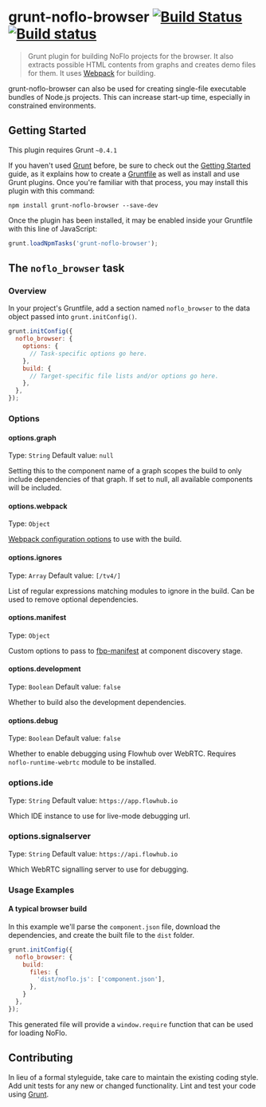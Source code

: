 # grunt-noflo-browser [![Build Status](https://travis-ci.org/noflo/grunt-noflo-browser.svg?branch=master)](https://travis-ci.org/noflo/grunt-noflo-browser) [![Build status](https://ci.appveyor.com/api/projects/status/ft5ybv2laqu5aeio)](https://ci.appveyor.com/project/bergie/grunt-noflo-browser)

> Grunt plugin for building NoFlo projects for the browser. It also extracts possible HTML contents from graphs and creates demo files for them. It uses [Webpack](https://webpack.github.io/) for building.

grunt-noflo-browser can also be used for creating single-file executable bundles of Node.js projects. This can increase start-up time, especially in constrained environments.

## Getting Started
This plugin requires Grunt `~0.4.1`

If you haven't used [Grunt](http://gruntjs.com/) before, be sure to check out the [Getting Started](http://gruntjs.com/getting-started) guide, as it explains how to create a [Gruntfile](http://gruntjs.com/sample-gruntfile) as well as install and use Grunt plugins. Once you're familiar with that process, you may install this plugin with this command:

```shell
npm install grunt-noflo-browser --save-dev
```

Once the plugin has been installed, it may be enabled inside your Gruntfile with this line of JavaScript:

```js
grunt.loadNpmTasks('grunt-noflo-browser');
```

## The `noflo_browser` task

### Overview
In your project's Gruntfile, add a section named `noflo_browser` to the data object passed into `grunt.initConfig()`.

```js
grunt.initConfig({
  noflo_browser: {
    options: {
      // Task-specific options go here.
    },
    build: {
      // Target-specific file lists and/or options go here.
    },
  },
});
```

### Options

#### options.graph
Type: `String`
Default value: `null`

Setting this to the component name of a graph scopes the build to only include dependencies of that graph. If set to null, all available components will be included.

#### options.webpack
Type: `Object`

[Webpack configuration options](http://webpack.github.io/docs/configuration.html) to use with the build.

#### options.ignores
Type: `Array`
Default value: `[/tv4/]`

List of regular expressions matching modules to ignore in the build. Can be used to remove optional dependencies.

#### options.manifest
Type: `Object`

Custom options to pass to [fbp-manifest](https://github.com/flowbased/fbp-manifest) at component discovery stage.

#### options.development
Type: `Boolean`
Default value: `false`

Whether to build also the development dependencies.

#### options.debug
Type: `Boolean`
Default value: `false`

Whether to enable debugging using Flowhub over WebRTC. Requires `noflo-runtime-webrtc` module to be installed.

### options.ide
Type: `String`
Default value: `https://app.flowhub.io`

Which IDE instance to use for live-mode debugging url.

### options.signalserver
Type: `String`
Default value: `https://api.flowhub.io`

Which WebRTC signalling server to use for debugging.

### Usage Examples

#### A typical browser build
In this example we'll parse the `component.json` file, download the dependencies, and create the built file to the `dist` folder.

```js
grunt.initConfig({
  noflo_browser: {
    build:
      files: {
        'dist/noflo.js': ['component.json'],
      },
    }
  },
});
```

This generated file will provide a `window.require` function that can be used for loading NoFlo.

## Contributing
In lieu of a formal styleguide, take care to maintain the existing coding style. Add unit tests for any new or changed functionality. Lint and test your code using [Grunt](http://gruntjs.com/).
